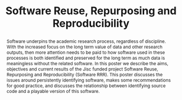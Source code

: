 ---
abstract: Software underpins the academic research process, regardless of discipline.
  With the increased focus on the long term value of data and other research outputs,
  then more attention needs to be paid to how software used in these processes is
  both identified and preserved for the long term as much data is meaningless without
  the related software. In this poster we describe the aims, objectives and current
  results of the Jisc funded project Software Reuse, Repurposing and Reproducibility
  (Software RRR). This poster discusses the issues around persistently identifying
  software, makes some recommendations for good practice, and discusses the relationship
  between identifying source code and a playable version of this software.
creators:
- Matthews, Brian
- Gent, Ian
- Jones, Catherine
date: null
document_url: https://services.phaidra.univie.ac.at/api/object/o:429590/download
grand_parent: iPRES
institutions: []
keywords:
- software preservation
landing_page_url: https://phaidra.univie.ac.at/o:429590
language: eng
layout: publication
license: CC BY 4.0 International
notes_url: null
parent: iPRES 2015
presentation_url: null
size: 465612
source_name: iPRES
title: Software Reuse, Repurposing and Reproducibility
type: poster
year: 2015
---